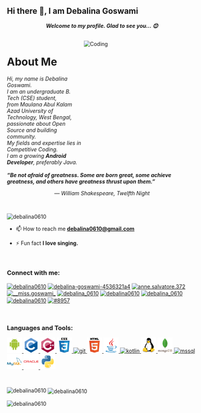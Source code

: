 ## Hi there 👋, I am Debalina Goswami

<p align="center">
  <em><strong>Welcome to my profile. Glad to see you... 😊 </strong></em>
  </p>

<!--
**debalina0610/debalina0610** is a ✨ _special_ ✨ repository because its `README.md` (this file) appears on your GitHub profile.

Here are some ideas to get you started:

- 🔭 I’m currently working on ...
- 🌱 I’m currently learning ...
- 👯 I’m looking to collaborate on ...
- 🤔 I’m looking for help with ...
- 💬 Ask me about ...
- 📫 How to reach me: ...
- 😄 Pronouns: ...
- ⚡ Fun fact: ...
-->
<br />
<img align="right" alt="Coding" width="300" height="300" src="https://us.123rf.com/450wm/7romawka7/7romawka71901/7romawka7190100010/126259709-cute-smiling-girl-sitting-at-laptop-and-learning-web-design-and-coding-vector-illustration-isolated-.jpg?ver=6">

# About Me

*Hi, my name is Debalina Goswami. <br />
I am an undergraduate B. Tech (CSE) student,<br /> from Maulana Abul Kalam Azad University of Technology, West Bengal,<br />
passionate about Open Source and building community.<br />
My fields and expertise lies in Competitive Coding. <br />
I am a growing **Android Developer**, preferably Java.<br />
<br />*
***“Be not afraid of greatness. Some are born great, some achieve greatness, and others have greatness thrust upon them.”***<br />
<p align="center">
  <em>― William Shakespeare, Twelfth Night<br /></em>
  </p>
<br />

<p align="left"> <img src="https://komarev.com/ghpvc/?username=debalina0610&label=Profile%20views&color=0e75b6&style=flat" alt="debalina0610" /> </p>

- 📫 How to reach me **debalina0610@gmail.com**

- ⚡ Fun fact **I love singing.**
<br />
<h3 align="left">Connect with me:</h3>
<p align="left">
<a href="https://twitter.com/debalina0610" target="blank"><img align="center" src="https://raw.githubusercontent.com/rahuldkjain/github-profile-readme-generator/master/src/images/icons/Social/twitter.svg" alt="debalina0610" height="30" width="40" /></a>
<a href="https://linkedin.com/in/debalina-goswami-4536321a4" target="blank"><img align="center" src="https://raw.githubusercontent.com/rahuldkjain/github-profile-readme-generator/master/src/images/icons/Social/linked-in-alt.svg" alt="debalina-goswami-4536321a4" height="30" width="40" /></a>
<a href="https://fb.com/anne.salvatore.372" target="blank"><img align="center" src="https://raw.githubusercontent.com/rahuldkjain/github-profile-readme-generator/master/src/images/icons/Social/facebook.svg" alt="anne.salvatore.372" height="30" width="40" /></a>
<a href="https://instagram.com/__miss.goswami_" target="blank"><img align="center" src="https://raw.githubusercontent.com/rahuldkjain/github-profile-readme-generator/master/src/images/icons/Social/instagram.svg" alt="__miss.goswami_" height="30" width="40" /></a>
<a href="https://www.codechef.com/users/debalina_0610" target="blank"><img align="center" src="https://cdn.jsdelivr.net/npm/simple-icons@3.1.0/icons/codechef.svg" alt="debalina_0610" height="30" width="40" /></a>
<a href="https://www.hackerrank.com/debalina0610" target="blank"><img align="center" src="https://raw.githubusercontent.com/rahuldkjain/github-profile-readme-generator/master/src/images/icons/Social/hackerrank.svg" alt="debalina0610" height="30" width="40" /></a>
<a href="https://www.leetcode.com/debalina_0610" target="blank"><img align="center" src="https://raw.githubusercontent.com/rahuldkjain/github-profile-readme-generator/master/src/images/icons/Social/leet-code.svg" alt="debalina_0610" height="30" width="40" /></a>
<a href="https://auth.geeksforgeeks.org/user/debalina0610" target="blank"><img align="center" src="https://raw.githubusercontent.com/rahuldkjain/github-profile-readme-generator/master/src/images/icons/Social/geeks-for-geeks.svg" alt="debalina0610" height="30" width="40" /></a>
<a href="https://discord.gg/#8957" target="blank"><img align="center" src="https://raw.githubusercontent.com/rahuldkjain/github-profile-readme-generator/master/src/images/icons/Social/discord.svg" alt="#8957" height="30" width="40" /></a>
</p>
<br />
<h3 align="left">Languages and Tools:</h3>
<p align="left"> <a href="https://developer.android.com" target="_blank" rel="noreferrer"> <img src="https://raw.githubusercontent.com/devicons/devicon/master/icons/android/android-original-wordmark.svg" alt="android" width="40" height="40"/> </a> <a href="https://www.cprogramming.com/" target="_blank" rel="noreferrer"> <img src="https://raw.githubusercontent.com/devicons/devicon/master/icons/c/c-original.svg" alt="c" width="40" height="40"/> </a> <a href="https://www.w3schools.com/cpp/" target="_blank" rel="noreferrer"> <img src="https://raw.githubusercontent.com/devicons/devicon/master/icons/cplusplus/cplusplus-original.svg" alt="cplusplus" width="40" height="40"/> </a> <a href="https://www.w3schools.com/css/" target="_blank" rel="noreferrer"> <img src="https://raw.githubusercontent.com/devicons/devicon/master/icons/css3/css3-original-wordmark.svg" alt="css3" width="40" height="40"/> </a> <a href="https://git-scm.com/" target="_blank" rel="noreferrer"> <img src="https://www.vectorlogo.zone/logos/git-scm/git-scm-icon.svg" alt="git" width="40" height="40"/> </a> <a href="https://www.w3.org/html/" target="_blank" rel="noreferrer"> <img src="https://raw.githubusercontent.com/devicons/devicon/master/icons/html5/html5-original-wordmark.svg" alt="html5" width="40" height="40"/> </a> <a href="https://www.java.com" target="_blank" rel="noreferrer"> <img src="https://raw.githubusercontent.com/devicons/devicon/master/icons/java/java-original.svg" alt="java" width="40" height="40"/> </a> <a href="https://kotlinlang.org" target="_blank" rel="noreferrer"> <img src="https://www.vectorlogo.zone/logos/kotlinlang/kotlinlang-icon.svg" alt="kotlin" width="40" height="40"/> </a> <a href="https://www.linux.org/" target="_blank" rel="noreferrer"> <img src="https://raw.githubusercontent.com/devicons/devicon/master/icons/linux/linux-original.svg" alt="linux" width="40" height="40"/> </a> <a href="https://www.mongodb.com/" target="_blank" rel="noreferrer"> <img src="https://raw.githubusercontent.com/devicons/devicon/master/icons/mongodb/mongodb-original-wordmark.svg" alt="mongodb" width="40" height="40"/> </a> <a href="https://www.microsoft.com/en-us/sql-server" target="_blank" rel="noreferrer"> <img src="https://www.svgrepo.com/show/303229/microsoft-sql-server-logo.svg" alt="mssql" width="40" height="40"/> </a> <a href="https://www.mysql.com/" target="_blank" rel="noreferrer"> <img src="https://raw.githubusercontent.com/devicons/devicon/master/icons/mysql/mysql-original-wordmark.svg" alt="mysql" width="40" height="40"/> </a> <a href="https://www.oracle.com/" target="_blank" rel="noreferrer"> <img src="https://raw.githubusercontent.com/devicons/devicon/master/icons/oracle/oracle-original.svg" alt="oracle" width="40" height="40"/> </a> <a href="https://www.python.org" target="_blank" rel="noreferrer"> <img src="https://raw.githubusercontent.com/devicons/devicon/master/icons/python/python-original.svg" alt="python" width="40" height="40"/> </a> </p>
<br />
<p><img align="left" src="https://github-readme-stats.vercel.app/api/top-langs?username=debalina0610&show_icons=true&locale=en&layout=compact" alt="debalina0610" /></p>

<p>&nbsp;<img align="center" src="https://github-readme-stats.vercel.app/api?username=debalina0610&show_icons=true&locale=en" alt="debalina0610" /></p>

<p><img align="center" src="https://github-readme-streak-stats.herokuapp.com/?user=debalina0610&" alt="debalina0610" /></p>
